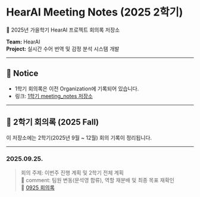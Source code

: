 # HearAI Meeting Notes (2025 2학기)

📝 2025년 가을학기 HearAI 프로젝트 회의록 저장소  

**Team:** HearAI  
**Project:** 실시간 수어 번역 및 감정 분석 시스템 개발

---

## 📌 Notice
- 1학기 회의록은 이전 Organization에 기록되어 있습니다.  
- 링크: [1학기 meeting_notes 저장소](https://github.com/2025HearAI/meeting_notes)  

---

## 📂 2학기 회의록 (2025 Fall)
이 저장소에는 2학기(2025년 9월 ~ 12월) 회의 기록이 정리됩니다.

---

### 2025.09.25.
> 회의 주제: 이번주 진행 계획 및 2학기 전체 계획  
> 📌 comment: 팀원 변동(문석영 합류), 역할 재분배 및 최종 목표 재확인  
> 🔗 [0925 회의록](https://github.com/2025HearAIFall/Meeting_Notes/blob/main/0925_%ED%9A%8C%EC%9D%98%EB%A1%9D.md)

